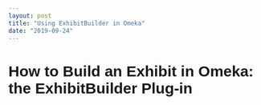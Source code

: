 ```yaml
---
layout: post
title: "Using ExhibitBuilder in Omeka"
date: "2019-09-24"
---
```

<html>
  <h1 style="font-size:30px;font-family:Arial;">How to Build an Exhibit in Omeka: the ExhibitBuilder Plug-in</h1>
    <p>
